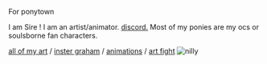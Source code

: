 




For ponytown 

I am Sire ! I am an artist/animator. [discord.](https://discordapp.com/users/467102810450690049) Most of my ponies are my ocs or soulsborne fan characters.

[all of my art](https://toyhou.se/niaII/art) /
[inster graham](https://www.instagram.com/niallbastille?igsh=MXUzbHM2dXYyZGs5NQ==) /
[animations](https://youtube.com/@lydsarchives) /
[art fight](https://artfight.net/~niaII)
![nilly](https://file.garden/ZdtHirwq23DtX7dh/78817072_OLWk7XvKWe6G9Zv.gif)
